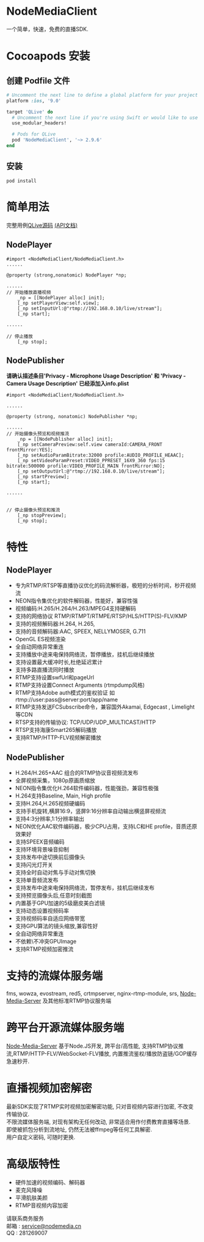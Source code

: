 # NodeMediaClient
一个简单，快速，免费的直播SDK.

# Cocoapods 安装
## 创建 Podfile 文件
```ruby
# Uncomment the next line to define a global platform for your project
platform :ios, '9.0'

target 'QLive' do
  # Uncomment the next line if you're using Swift or would like to use dynamic frameworks
  use_modular_headers!

  # Pods for QLive
  pod 'NodeMediaClient', '~> 2.9.6' 
end

```
## 安装
```shell
pod install
```

# 简单用法
完整用例[QLive源码](https://github.com/NodeMedia/QLive-iOS) [(API文档)](https://github.com/NodeMedia/NodeMediaClient-iOS/tree/2.x/docs)


## NodePlayer
```
#import <NodeMediaClient/NodeMediaClient.h>
......

@property (strong,nonatomic) NodePlayer *np;

......
// 开始播放直播视频
    _np = [[NodePlayer alloc] init];
    [_np setPlayerView:self.view];
    [_np setInputUrl:@"rtmp://192.168.0.10/live/stream"];
    [_np start];
    
......

// 停止播放
    [_np stop];
```

## NodePublisher

**请确认描述条目'Privacy - Microphone Usage Description' 和 'Privacy - Camera Usage Description' 已经添加入info.plist**

```
#import <NodeMediaClient/NodeMediaClient.h>

......

@property (strong, nonatomic) NodePublisher *np;

......
// 开始摄像头预览和视频推流
    _np = [[NodePublisher alloc] init];
    [_np setCameraPreview:self.view cameraId:CAMERA_FRONT frontMirror:YES];
    [_np setAudioParamBitrate:32000 profile:AUDIO_PROFILE_HEAAC];
    [_np setVideoParamPreset:VIDEO_PPRESET_16X9_360 fps:15 bitrate:500000 profile:VIDEO_PROFILE_MAIN frontMirror:NO];
    [_np setOutputUrl:@"rtmp://192.168.0.10/live/stream"];
    [_np startPreview];
    [_np start];

......


// 停止摄像头预览和推流
    [_np stopPreview];
    [_np stop];
```

# 特性
## NodePlayer
* 专为RTMP/RTSP等直播协议优化的码流解析器，极短的分析时间，秒开视频流
* NEON指令集优化的软件解码器，性能好，兼容性强
* 视频编码:H.265/H.264/H.263/MPEG4支持硬解码
* 支持的网络协议 RTMP/RTMPT/RTMPE/RTSP/HLS/HTTP(S)-FLV/KMP
* 支持的视频解码器:H.264, H.265,
* 支持的音频解码器:AAC, SPEEX, NELLYMOSER, G.711
* OpenGL ES视频渲染
* 全自动网络异常重连
* 支持播放中途来电保持网络流，暂停播放，挂机后继续播放
* 支持设置最大缓冲时长,杜绝延迟累计
* 支持多路直播流同时播放
* RTMP支持设置swfUrl和pageUrl
* RTMP支持设置Connect Arguments (rtmpdump风格)
* RTMP支持Adobe auth模式的鉴权验证 如rtmp://user:pass@server:port/app/name
* RTMP支持发送FCSubscribe命令，兼容国外Akamai, Edgecast , Limelight 等CDN
* RTSP支持的传输协议: TCP/UDP/UDP_MULTICAST/HTTP
* RTSP支持海康Smart265解码播放
* 支持RTMP/HTTP-FLV视频解密播放

## NodePublisher
* H.264/H.265+AAC 组合的RTMP协议音视频流发布
* 全屏视频采集，1080p原画质缩放
* NEON指令集优化H.264软件编码器，性能强劲，兼容性极强
* H.264支持Baseline, Main, High profile
* 支持H.264,H.265视频硬编码
* 支持手机旋转,横屏16:9，竖屏9:16分辨率自动输出横竖屏视频流
* 支持4:3分辨率,1:1分辨率输出
* NEON优化AAC软件编码器，极少CPU占用，支持LC和HE profile，音质还原效果好
* 支持SPEEX音频编码
* 支持环境背景噪音抑制
* 支持发布中途切换前后摄像头
* 支持闪光灯开关
* 支持全时自动对焦与手动对焦切换
* 支持单音频流发布
* 支持发布中途来电保持网络流，暂停发布，挂机后继续发布
* 支持预览摄像头后,任意时刻截图
* 内置基于GPU加速的5级磨皮美白滤镜
* 支持动态设置视频码率
* 支持视频码率自适应网络带宽
* 支持GPU算法的镜头缩放,兼容性好
* 全自动网络异常重连
* 不依赖\不冲突GPUImage
* 支持RTMP视频加密推流

# 支持的流媒体服务端
fms, wowza, evostream, red5, crtmpserver, nginx-rtmp-module, srs, [Node-Media-Server](https://github.com/illuspas/Node-Media-Server) 及其他标准RTMP协议服务端

# 跨平台开源流媒体服务端
[Node-Media-Server](https://github.com/illuspas/Node-Media-Server) 
基于Node.JS开发, 跨平台/高性能, 支持RTMP协议推流,RTMP/HTTP-FLV/WebSocket-FLV播放, 内置推流鉴权/播放防盗链/GOP缓存急速秒开.

# 直播视频加密解密
最新SDK实现了RTMP实时视频加密解密功能, 只对音视频内容进行加密, 不改变传输协议.  
不限流媒体服务端, 对现有架构无任何改动, 非常适合用作付费教育直播等场景.  
即使被抓包分析到流地址, 仍然无法被ffmpeg等任何工具解密.  
用户自定义密码, 可随时更换.

# 高级版特性
- 硬件加速的视频编码、解码器
- 麦克风降噪
- 平滑肌肤美颜
- RTMP音视频内容加密

请联系商务服务  
邮箱 : service@nodemedia.cn  
QQ : 281269007
